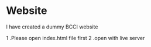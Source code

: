 # Website
I have created a dummy BCCI website

1 .Please open index.html file first
2 .open with live server
